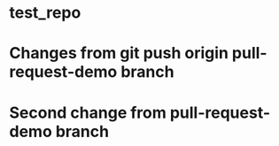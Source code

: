 # test_repo
# Changes from git push origin pull-request-demo branch
# Second change from pull-request-demo branch
